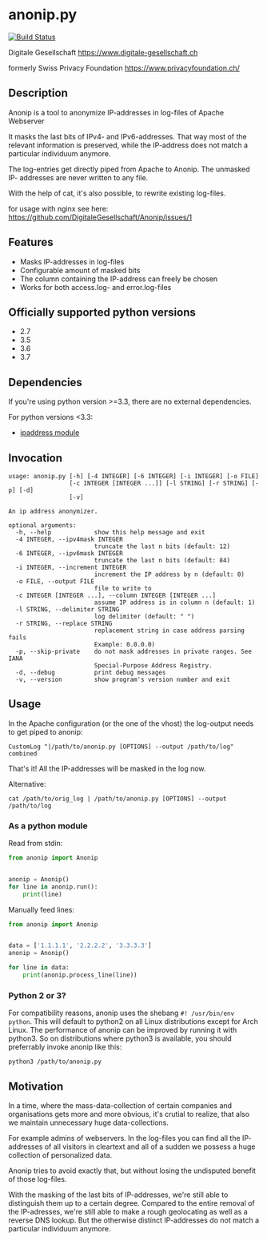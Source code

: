 # anonip.py
[![Build Status](https://travis-ci.com/DigitaleGesellschaft/Anonip.svg?branch=master)](https://travis-ci.com/DigitaleGesellschaft/Anonip)

Digitale Gesellschaft
https://www.digitale-gesellschaft.ch


formerly
Swiss Privacy Foundation
https://www.privacyfoundation.ch/


## Description

Anonip is a tool to anonymize IP-addresses in log-files of Apache Webserver

It masks the last bits of IPv4- and IPv6-addresses. That way most of the
relevant information is preserved, while the IP-address does not match a
particular individuum anymore.

The log-entries get directly piped from Apache to Anonip. The unmasked IP-
addresses are never written to any file.

With the help of cat, it's also possible, to rewrite existing log-files.

for usage with nginx see here: https://github.com/DigitaleGesellschaft/Anonip/issues/1

## Features

 - Masks IP-addresses in log-files
 - Configurable amount of masked bits
 - The column containing the IP-address can freely be chosen
 - Works for both access.log- and error.log-files

## Officially supported python versions
 - 2.7
 - 3.5
 - 3.6
 - 3.7

## Dependencies
If you're using python version >=3.3, there are no external
dependencies.

For python versions <3.3:
 - [ipaddress module](https://bitbucket.org/kwi/py2-ipaddress/)

## Invocation

```
usage: anonip.py [-h] [-4 INTEGER] [-6 INTEGER] [-i INTEGER] [-o FILE]
                 [-c INTEGER [INTEGER ...]] [-l STRING] [-r STRING] [-p] [-d]
                 [-v]

An ip address anonymizer.

optional arguments:
  -h, --help            show this help message and exit
  -4 INTEGER, --ipv4mask INTEGER
                        truncate the last n bits (default: 12)
  -6 INTEGER, --ipv6mask INTEGER
                        truncate the last n bits (default: 84)
  -i INTEGER, --increment INTEGER
                        increment the IP address by n (default: 0)
  -o FILE, --output FILE
                        file to write to
  -c INTEGER [INTEGER ...], --column INTEGER [INTEGER ...]
                        assume IP address is in column n (default: 1)
  -l STRING, --delimiter STRING
                        log delimiter (default: " ")
  -r STRING, --replace STRING
                        replacement string in case address parsing fails
                        Example: 0.0.0.0)
  -p, --skip-private    do not mask addresses in private ranges. See IANA
                        Special-Purpose Address Registry.
  -d, --debug           print debug messages
  -v, --version         show program's version number and exit
```

## Usage

In the Apache configuration (or the one of the vhost) the log-output needs to
get piped to anonip:
```
CustomLog "|/path/to/anonip.py [OPTIONS] --output /path/to/log" combined
```
That's it! All the IP-addresses will be masked in the log now.

Alternative:
```
cat /path/to/orig_log | /path/to/anonip.py [OPTIONS] --output /path/to/log
```

### As a python module

Read from stdin:
``` python
from anonip import Anonip


anonip = Anonip()
for line in anonip.run():
    print(line)

```
Manually feed lines:
``` python
from anonip import Anonip


data = ['1.1.1.1', '2.2.2.2', '3.3.3.3']
anonip = Anonip()

for line in data:
    print(anonip.process_line(line))

```

### Python 2 or 3?
For compatibility reasons, anonip uses the shebang `#! /usr/bin/env python`.
This will default to python2 on all Linux distributions except for Arch Linux.
The performance of anonip can be improved by running it with python3. So on
distributions where python3 is available, you should preferrably invoke anonip
like this:

``` shell
python3 /path/to/anonip.py
```

## Motivation

In a time, where the mass-data-collection of certain companies and
organisations gets more and more obvious, it's crutial to realize, that also
we maintain unnecessary huge data-collections.

For example admins of webservers. In the log-files you can find all the IP-
addresses of all visitors in cleartext and all of a sudden we possess a huge
collection of personalized data.

Anonip tries to avoid exactly that, but without losing the undisputed benefit
of those log-files.

With the masking of the last bits of IP-addresses, we're still able to
distinguish them up to a certain degree. Compared to the entire removal of the
IP-adresses, we're still able to make a rough geolocating as well as a reverse
DNS lookup. But the otherwise distinct IP-addresses do not match a particular
individuum anymore.
